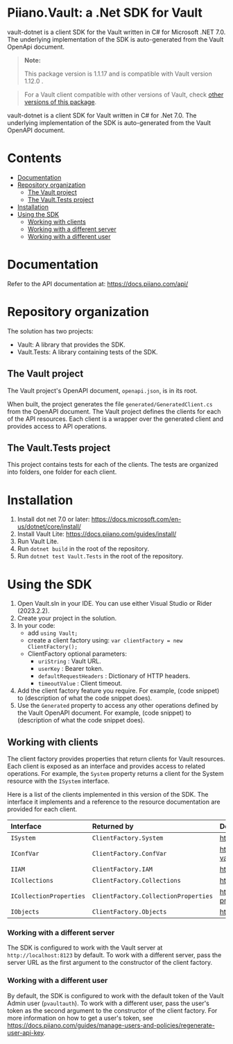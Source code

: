 # Piiano.Vault: a .Net SDK for Vault

vault-dotnet is a client SDK for the Vault written in C# for Microsoft .NET 7.0.
The underlying implementation of the SDK is auto-generated from the Vault OpenApi document.
> **Note:**
> 
> This package version is 1.1.17 and is compatible with Vault version 1.12.0 .

> For a Vault client compatible with other versions of Vault, check [other versions of this package](https://www.nuget.org/packages/Piiano.Vault#versions-body-tab).

vault-dotnet is a client SDK for Vault written in C# for .Net 7.0.
The underlying implementation of the SDK is auto-generated from the Vault OpenAPI document.

# Contents 

* [Documentation](#documentation)
* [Repository organization](#repository-organization)
  * [The Vault project](#the-vault-project)
  * [The Vault.Tests project](#the-vaulttests-project)
* [Installation](#installation)
* [Using the SDK](#using-the-sdk)
    * [Working with clients](#working-with-clients)
  * [Working with a different server](#working-with-a-different-server)
  * [Working with a different user](#working-with-a-different-user)

# Documentation
Refer to the API documentation at: https://docs.piiano.com/api/

# Repository organization
The solution has two projects:
- Vault: A library that provides the SDK.
- Vault.Tests: A library containing tests of the SDK.

## The Vault project

The Vault project's OpenAPI document, `openapi.json`, is in its root.

When built, the project generates the file `generated/GeneratedClient.cs` from the OpenAPI document.
The Vault project defines the clients for each of the API resources. Each client is a wrapper over the generated client and provides access to API operations.

## The Vault.Tests project

This project contains tests for each of the clients.
The tests are organized into folders, one folder for each client.

# Installation

1. Install dot net 7.0 or later: https://docs.microsoft.com/en-us/dotnet/core/install/
2. Install Vault Lite: https://docs.piiano.com/guides/install/
3. Run Vault Lite.
4. Run `dotnet build` in the root of the repository.
5. Run `dotnet test Vault.Tests` in the root of the repository.

# Using the SDK

1. Open Vault.sln in your IDE. You can use either Visual Studio or Rider (2023.2.2).
2. Create your project in the solution.
3. In your code:
   -  add `using Vault;`
   - create a client factory using: `var clientFactory = new ClientFactory();`
   - ClientFactory optional parameters:
      - `uriString` : Vault URL.
      - `userKey` : Bearer token.
      - `defaultRequestHeaders` : Dictionary of HTTP headers.
      - `timeoutValue` : Client timeout.
6. Add the client factory feature you require. For example, (code snippet) to (description of what the code snippet does).
7. Use the `Generated` property to access any other operations defined by the Vault OpenAPI document. For example, (code snippet) to (description of what the code snippet does).

## Working with clients

The client factory provides properties that return clients for Vault resources. Each client is exposed as an interface and provides access to related operations. For example, the `System` property returns a client for the System resource with the `ISystem` interface.   

Here is a list of the clients implemented in this version of the SDK. The interface it implements and a reference to the resource documentation are provided for each client.

| Interface                | Returned by                          | Documentation                                      |
|:-------------------------|:-------------------------------------|:---------------------------------------------------|
| `ISystem`                | `ClientFactory.System`               | https://docs.piiano.com/api/system/                |
| `IConfVar`               | `ClientFactory.ConfVar`              | https://docs.piiano.com/api/config-vars/           |
| `IIAM`                   | `ClientFactory.IAM`                  | https://docs.piiano.com/api/iam/                   |
| `ICollections`           | `ClientFactory.Collections`          | https://docs.piiano.com/api/collections/           |
| `ICollectionProperties`  | `ClientFactory.CollectionProperties` | https://docs.piiano.com/api/collection-properties/ |
| `IObjects`               | `ClientFactory.Objects`              | https://docs.piiano.com/api/objects/               |

### Working with a different server

The SDK is configured to work with the Vault server at `http://localhost:8123` by default.
To work with a different server, pass the server URL as the first argument to the constructor of the client factory.

### Working with a different user

By default, the SDK is configured to work with the default token of the Vault Admin user (`pvaultauth`).
To work with a different user, pass the user's token as the second argument to the constructor of the client factory.
For more information on how to get a user's token, see https://docs.piiano.com/guides/manage-users-and-policies/regenerate-user-api-key.
